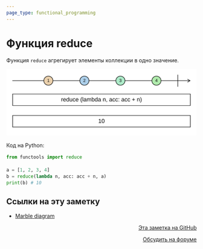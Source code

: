 ```yaml
---
page_type: functional_programming
---
```

# Функция reduce

Функция `reduce` агрегирует элементы коллекции в одно значение.

![](images/reduce01.svg)

Код на Python:

```python
from functools import reduce

a = [1, 2, 3, 4]
b = reduce(lambda n, acc: acc + n, a)
print(b) # 10
```



## Ссылки на эту заметку

* [Marble diagram](20221117180604.md)


<p v-pre style="text-align: right">
  <a href="https://github.com/Kverde/algorithms/blob/main/source/20221117173723.md" target="_blank">
  Эта заметка на GitHub
  </a>
</p>



<p v-pre style="text-align: right">
  <a href="https://discourse.comtext.space/new-topic?title=%D0%A4%D1%83%D0%BD%D0%BA%D1%86%D0%B8%D1%8F%20reduce&body=&category=algorithm" target="_blank">
  Обсудить на форуме
  </a>
</p>
